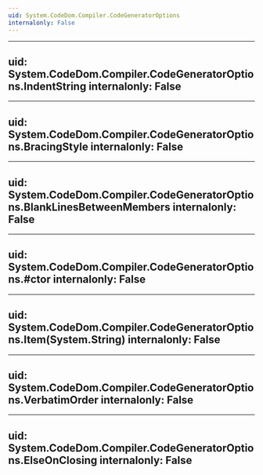 ```yaml
---
uid: System.CodeDom.Compiler.CodeGeneratorOptions
internalonly: False
---
```


---
uid: System.CodeDom.Compiler.CodeGeneratorOptions.IndentString
internalonly: False
---

---
uid: System.CodeDom.Compiler.CodeGeneratorOptions.BracingStyle
internalonly: False
---

---
uid: System.CodeDom.Compiler.CodeGeneratorOptions.BlankLinesBetweenMembers
internalonly: False
---

---
uid: System.CodeDom.Compiler.CodeGeneratorOptions.#ctor
internalonly: False
---

---
uid: System.CodeDom.Compiler.CodeGeneratorOptions.Item(System.String)
internalonly: False
---

---
uid: System.CodeDom.Compiler.CodeGeneratorOptions.VerbatimOrder
internalonly: False
---

---
uid: System.CodeDom.Compiler.CodeGeneratorOptions.ElseOnClosing
internalonly: False
---
